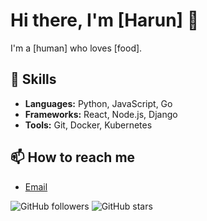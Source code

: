 # Hi there, I'm [Harun] 👋

I'm a [human] who loves [food].

## 🚀 Skills

- **Languages:** Python, JavaScript, Go
- **Frameworks:** React, Node.js, Django
- **Tools:** Git, Docker, Kubernetes

## 📫 How to reach me

- [Email](dkipas08@gmail.com)


![GitHub followers](https://img.shields.io/github/followers/HarunTampan?style=social)
![GitHub stars](https://img.shields.io/github/stars/HarunTampan?style=social)


  
